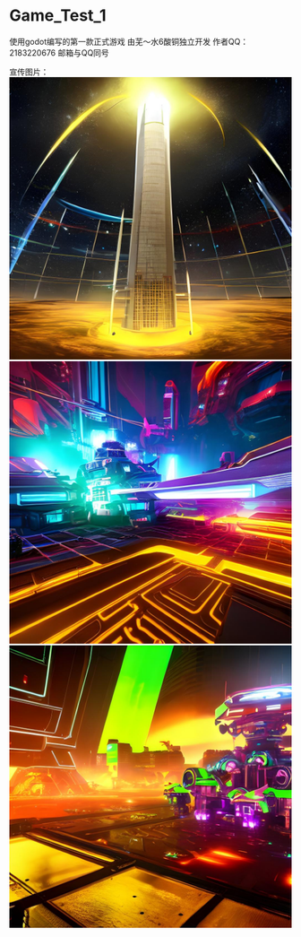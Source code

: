 # Game_Test_1
使用godot编写的第一款正式游戏
由芜～水6酸铜独立开发
作者QQ：2183220676
邮箱与QQ同号

宣传图片：
![时空塔防_1](Images/flagstudio.baai.ac.cn_2090777159.jpg)
![时空塔防_2](Images/flagstudio.baai.ac.cn_2101398199.jpg)
![时空塔防_3](Images/flagstudio.baai.ac.cn_725184809.jpg)

